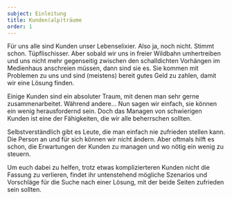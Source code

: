 ```yaml
---
subject: Einleitung
title: Kunden(alp)träume
order: 1
---
```

<div class="content" markdown="1">
Für uns alle sind Kunden unser Lebenselixier. Also ja, noch nicht. Stimmt schon. Tüpflischisser. Aber sobald wir uns in freier Wildbahn umhertreiben und uns nicht mehr gegenseitig zwischen den schalldichten Vorhängen im Medienhaus anschreien müssen,  dann sind sie es. Sie kommen mit Problemen zu uns und sind (meistens) bereit gutes Geld zu zahlen, damit wir eine Lösung finden.

Einige Kunden sind ein absoluter Traum, mit denen man sehr gerne zusammenarbeitet. Während andere... Nun sagen wir einfach, sie können ein wenig herausfordernd sein. Doch das Managen von schwierigen Kunden ist eine der Fähigkeiten, die wir alle beherrschen sollten.

Selbstverständlich gibt es Leute, die man einfach nie zufrieden stellen kann. Die Person an und für sich können wir nicht ändern. Aber oftmals hilft es schon, die Erwartungen der Kunden zu managen und wo nötig ein wenig zu steuern.

Um euch dabei zu helfen, trotz etwas komplizierteren Kunden nicht die Fassung zu verlieren, findet ihr untenstehend mögliche Szenarios und Vorschläge für die Suche nach einer Lösung, mit der beide Seiten zufrieden sein sollten. 
</div>
